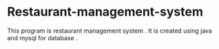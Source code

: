 # Restaurant-management-system
This program is restaurant management system . It is created using java and mysql for database . 
